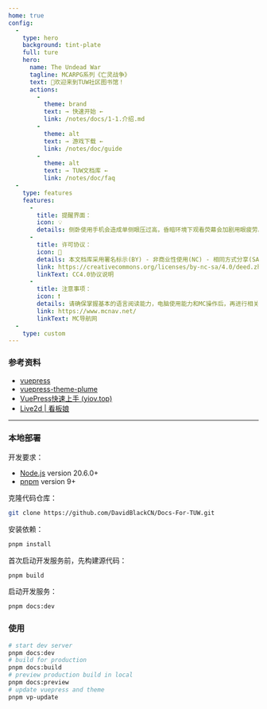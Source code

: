 ```yaml
---
home: true
config:
  -
    type: hero
    background: tint-plate
    full: ture
    hero:
      name: The Undead War
      tagline: MCARPG系列《亡灵战争》
      text: 📑欢迎来到TUW社区图书馆！
      actions:
        -
          theme: brand
          text: → 快速开始 ←
          link: /notes/docs/1-1.介绍.md
        -
          theme: alt
          text: → 游戏下载 ←
          link: /notes/doc/guide
        -
          theme: alt
          text: → TUW文档库 ←
          link: /notes/doc/faq
  -
    type: features
    features:
      -
        title: 提醒界面：
        icon: 💡
        details: 侧卧使用手机会造成单侧眼压过高，昏暗环境下观看荧幕会加剧用眼疲劳。<br/>为了你的眼部健康，请在明亮的环境下阅读此文档并进行游戏w~
      -
        title: 许可协议：
        icon: 🚫
        details: 本文档库采用署名标示(BY) - 非商业性使用(NC) - 相同方式分享(SA) 国际许可协议CC 4.0 协议，进行许可。
        link: https://creativecommons.org/licenses/by-nc-sa/4.0/deed.zh-hans
        linkText: CC4.0协议说明
      -
        title: 注意事项：
        icon: ❗
        details: 请确保掌握基本的语言阅读能力，电脑使用能力和MC操作后，再进行相关操作~<br/>我们无法提供任何基础能力的售后服务w~
        link: https://www.mcnav.net/
        linkText: MC导航网
  -
    type: custom
---
```


### 参考资料

* [vuepress](https://vuepress.vuejs.org/)
* [vuepress-theme-plume](https://theme-plume.vuejs.press/)
* [VuePress快速上手 (yiov.top)](https://vuepress.yiov.top/)
* [Live2d | 看板娘](https://github.com/xinlei3166/vuepress-plugin-live2d-plus)


---

### 本地部署
开发要求：
- [Node.js](http://nodejs.org/) version 20.6.0+
- [pnpm](https://pnpm.io/zh/) version 9+

克隆代码仓库：
```sh
git clone https://github.com/DavidBlackCN/Docs-For-TUW.git
```

安装依赖：
```sh
pnpm install
```

首次启动开发服务前，先构建源代码：
```sh
pnpm build
```

启动开发服务：
```sh
pnpm docs:dev
```

### 使用

```sh
# start dev server
pnpm docs:dev
# build for production
pnpm docs:build
# preview production build in local
pnpm docs:preview
# update vuepress and theme
pnpm vp-update
```
